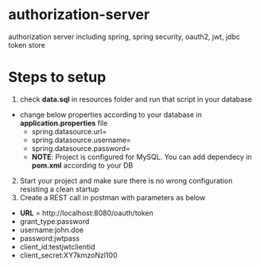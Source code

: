 # authorization-server
authorization server including spring, spring security, oauth2, jwt, jdbc token store

Steps to setup
===========

1. check **data.sql** in resources folder and run that script in your database
 - change below properties according to your database in **application.properties** file
   - spring.datasource.url=
   - spring.datasource.username=
   - spring.datasource.password=
   - **NOTE**: Project is configured for MySQL. You can add dependecy in **pom.xml** according to your DB
2. Start your project and make sure there is no wrong configuration resisting a clean startup
3. Create a REST call in postman with parameters as below
 - **URL** = http://localhost:8080/oauth/token
 - grant_type:password
 - username:john.doe
 - password:jwtpass
 - client_id:testjwtclientid
- client_secret:XY7kmzoNzl100
